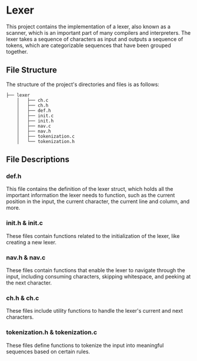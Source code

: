 # Lexer

This project contains the implementation of a lexer, also known as a scanner, which is an important part of many compilers and interpreters. The lexer takes a sequence of characters as input and outputs a sequence of tokens, which are categorizable sequences that have been grouped together.

## File Structure

The structure of the project's directories and files is as follows:

```
├── lexer
    │   ├── ch.c
    │   ├── ch.h
    │   ├── def.h
    │   ├── init.c
    │   ├── init.h
    │   ├── nav.c
    │   ├── nav.h
    │   ├── tokenization.c
    │   └── tokenization.h
```

## File Descriptions

### def.h
This file contains the definition of the lexer struct, which holds all the important information the lexer needs to function, such as the current position in the input, the current character, the current line and column, and more.

### init.h & init.c
These files contain functions related to the initialization of the lexer, like creating a new lexer.

### nav.h & nav.c
These files contain functions that enable the lexer to navigate through the input, including consuming characters, skipping whitespace, and peeking at the next character.

### ch.h & ch.c
These files include utility functions to handle the lexer's current and next characters.

### tokenization.h & tokenization.c
These files define functions to tokenize the input into meaningful sequences based on certain rules.
